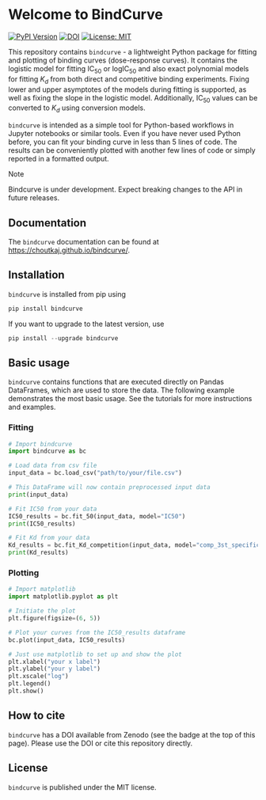 # Welcome to BindCurve

[![PyPI Version](https://img.shields.io/pypi/v/bindcurve)](https://pypi.org/project/bindcurve/)
[![DOI](https://zenodo.org/badge/870812773.svg)](https://doi.org/10.5281/zenodo.15776819)
[![License: MIT](https://img.shields.io/github/license/choutkaj/bindcurve)](https://github.com/choutkaj/bindcurve/blob/main/LICENSE)

<!-- [![Pylint](https://github.com/choutkaj/bindcurve/actions/workflows/pylint.yml/badge.svg)](https://github.com/choutkaj/bindcurve/actions/workflows/pylint.yml) -->
<!-- [![Ruff](https://github.com/choutkaj/bindcurve/actions/workflows/lint.yml/badge.svg)](https://github.com/choutkaj/bindcurve/actions/workflows/lint.yml) -->
<!-- ![PyPI - Downloads](https://img.shields.io/pypi/dm/bindcurve) -->



This repository contains `bindcurve` - a lightweight Python package for fitting and plotting of binding curves (dose-response curves). It contains the logistic model for fitting $`\text{IC}_{50}`$ or $`\text{logIC}_{50}`$ and also  exact polynomial models for fitting $K_d$ from both direct and competitive binding experiments. Fixing lower and upper asymptotes of the models during fitting is supported, as well as fixing the slope in the logistic model. Additionally, $`\text{IC}_{50}`$ values can be converted to $K_d$ using conversion models.

`bindcurve` is intended as a simple tool for Python-based workflows in Jupyter notebooks or similar tools. Even if you have never used Python before, you can fit your binding curve in less than 5 lines of code. The results can be conveniently plotted with another few lines of code or simply reported in a formatted output.


> [!NOTE]
> Bindcurve is under development. Expect breaking changes to the API in future releases.


## Documentation
The `bindcurve` documentation can be found at https://choutkaj.github.io/bindcurve/.

## Installation
`bindcurve` is installed from pip using

```python
pip install bindcurve
```

If you want to upgrade to the latest version, use

```python
pip install --upgrade bindcurve
```

## Basic usage
`bindcurve` contains functions that are executed directly on Pandas DataFrames, which are used to store the data. The following example demonstrates the most basic usage. See the tutorials for more instructions and examples.

### Fitting
```python
# Import bindcurve
import bindcurve as bc

# Load data from csv file
input_data = bc.load_csv("path/to/your/file.csv")

# This DataFrame will now contain preprocessed input data
print(input_data)

# Fit IC50 from your data
IC50_results = bc.fit_50(input_data, model="IC50")
print(IC50_results)

# Fit Kd from your data
Kd_results = bc.fit_Kd_competition(input_data, model="comp_3st_specific", RT=0.05, LsT=0.005, Kds=0.0245)
print(Kd_results)
```
### Plotting
```python
# Import matplotlib
import matplotlib.pyplot as plt

# Initiate the plot
plt.figure(figsize=(6, 5))

# Plot your curves from the IC50_results dataframe
bc.plot(input_data, IC50_results)

# Just use matplotlib to set up and show the plot 
plt.xlabel("your x label")
plt.ylabel("your y label")
plt.xscale("log")
plt.legend()
plt.show()
```



## How to cite

`bindcurve` has a DOI available from Zenodo (see the badge at the top of this page). Please use the DOI or cite this repository directly.

## License

`bindcurve` is published under the MIT license. 
